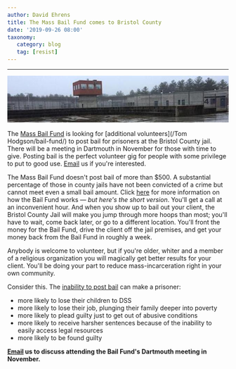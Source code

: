 ```yaml
---
author: David Ehrens
title: The Mass Bail Fund comes to Bristol County
date: '2019-09-26 08:00'
taxonomy:
   category: blog
   tag: [resist]
---
```

---

![](dartmouth.jpg)

The [Mass Bail Fund](https://www.massbailfund.org/) is looking for [additional volunteers](/Tom Hodgson/bail-fund/) to post bail for prisoners at the Bristol County jail. There will be a meeting in Dartmouth in November for those with time to give. Posting bail is the perfect volunteer gig for people with some privilege to put to good use. [Email](mailto:bristol.county.justice@gmail.com) us if you're interested.

The Mass Bail Fund doesn't post bail of more than \$500. A substantial percentage of those in county jails have not been convicted of a crime but cannot meet even a small bail amount. Click [here](https://www.massbailfund.org/how-it-works.html) for more information on how the Bail Fund works — *but here's the short version*. You'll get a call at an inconvenient hour. And when you show up to bail out your client, the Bristol County Jail will make you jump through more hoops than most; you'll have to wait, come back later, or go to a different location. You'll front the money for the Bail Fund, drive the client off the jail premises, and get your money back from the Bail Fund in roughly a week.

Anybody is welcome to volunteer, but if you're older, whiter and a member of a religious organization you will magically get better results for your client. You'll be doing your part to reduce mass-incarceration right in your own community.

Consider this. The [inability to post bail](https://beyondthebillable.bbablogs.org/2019/06/18/massachusetts-bail-fund-seeks-to-end-pre-trial-incarceration-by-providing-resources-for-court-appointed-counsel-and-their-clients/) can make a prisoner:

- more likely to lose their children to DSS
- more likely to lose their job, plunging their family deeper into poverty
- more likely to plead guilty just to get out of abusive conditions
- more likely to receive harsher sentences because of the inability to easily access legal resources
- more likely to be found guilty

**[Email](mailto:bristol.county.justice@gmail.com) us to discuss attending the Bail Fund's Dartmouth meeting in November.**

